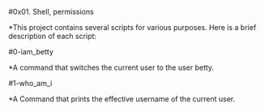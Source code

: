#0x01. Shell, permissions

*This project contains several scripts for various purposes. Here is a brief description of each script: 

#0-iam_betty

*A command that switches the current user to the user betty.

#1-who_am_i

*A Command that prints the effective username of the current user.

